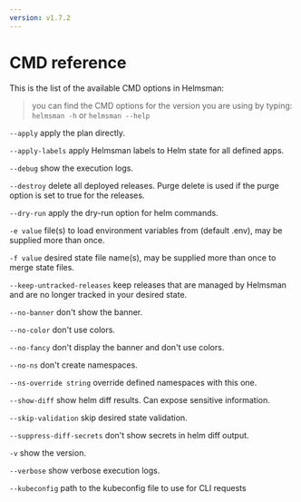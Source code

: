 ```yaml
---
version: v1.7.2
---
```


# CMD reference

This is the list of the available CMD options in Helmsman:

> you can find the CMD options for the version you are using by typing: `helmsman -h` or `helmsman --help`

  `--apply`
        apply the plan directly.

  `--apply-labels`
        apply Helmsman labels to Helm state for all defined apps.

  `--debug`
        show the execution logs.

  `--destroy`
        delete all deployed releases. Purge delete is used if the purge option is set to true for the releases.

  `--dry-run`
        apply the dry-run option for helm commands.

  `-e value`
        file(s) to load environment variables from (default .env), may be supplied more than once.

  `-f value`
        desired state file name(s), may be supplied more than once to merge state files.

  `--keep-untracked-releases`
        keep releases that are managed by Helmsman and are no longer tracked in your desired state.

  `--no-banner`
        don't show the banner.

  `--no-color`
        don't use colors.

  `--no-fancy`
        don't display the banner and don't use colors.

  `--no-ns`
        don't create namespaces.

  `--ns-override string`
        override defined namespaces with this one.

  `--show-diff`
        show helm diff results. Can expose sensitive information.

  `--skip-validation`
        skip desired state validation.

  `--suppress-diff-secrets`
        don't show secrets in helm diff output.

  `-v`    show the version.

  `--verbose`
        show verbose execution logs.

  `--kubeconfig`
        path to the kubeconfig file to use for CLI requests
